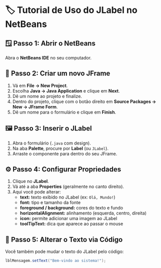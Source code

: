 # 🏷️ Tutorial de Uso do JLabel no NetBeans

## 🪟 Passo 1: Abrir o NetBeans
Abra o **NetBeans IDE** no seu computador.

## 🧱 Passo 2: Criar um novo JFrame
1. Vá em **File → New Project**.  
2. Escolha **Java → Java Application** e clique em **Next**.  
3. Dê um nome ao projeto e finalize.  
4. Dentro do projeto, clique com o botão direito em **Source Packages → New → JFrame Form**.  
5. Dê um nome para o formulário e clique em **Finish**.

## 🖼️ Passo 3: Inserir o JLabel
1. Abra o formulário (`.java` com design).  
2. Na aba **Palette**, procure por **Label** (ou `JLabel`).  
3. Arraste o componente para dentro do seu JFrame.

## ⚙️ Passo 4: Configurar Propriedades
1. Clique no **JLabel**.  
2. Vá até a aba **Properties** (geralmente no canto direito).  
3. Aqui você pode alterar:
   - **text:** texto exibido no JLabel (ex: `Olá, Mundo!`)  
   - **font:** tipo e tamanho da fonte  
   - **foreground / background:** cores do texto e fundo  
   - **horizontalAlignment:** alinhamento (esquerda, centro, direita)  
   - **icon:** permite adicionar uma imagem ao JLabel  
   - **toolTipText:** dica que aparece ao passar o mouse  

## 🧩 Passo 5: Alterar o Texto via Código
Você também pode mudar o texto do JLabel pelo código:
```java
lblMensagem.setText("Bem-vindo ao sistema!");
